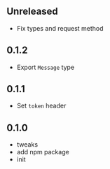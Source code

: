 ## Unreleased

- Fix types and request method

## 0.1.2

- Export `Message` type

## 0.1.1

- Set `token` header

## 0.1.0

- tweaks
- add npm package
- init
